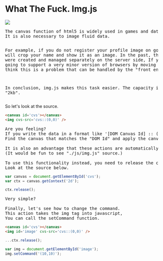 # What The Fuck. Img.js
<img src='http://i.imgur.com/IbJpWIG.png'>
<pre>
The canvas function of html5 is widely used in games and data visualization,
It is also necessary to image fluid data.

For example, if you do not register your profile image on google, it will crop your name and show it as an image.
In the past, these tasks were created and managed separately on the server side,
If you are not going to support a very minor version of browsers by moving to html5
I think this is a problem that can be handled by the "front end".

In conclusion, img.js makes this task easier.
The capacity is only "2kb".
</pre>
So let's look at the source.

```html
<canvas id='cvs'></canvas>
<img cvs-src='cvs::(0,0)' />
```
<pre>
Are you feeling?
If you write the data in a format like '[DOM Canvas Id] :: ([x], [y])' in attribute 'cvs-src' in "img tag"
Find the canvas that matches the "DOM Id" and apply the canvas image data to the "img tag" based on the x and y coordinates you entered.

It is also an advantage that these actions are automatically applied when general context functions (fillRect, lineTo, moveTo ...) are executed.
(It would be fun to see "./js/img.js" source.)

To use this functionality instead, you need to release the context object,
Look at the source below.
</pre>

```javascript
var canvas = document.getElementById('cvs');
var ctx = canvas.getContext('2d');

ctx.release();
```
<pre>
Very simple?

Finally, let's see how to change the command.
This action takes the img tag into javascript,
You can call the setCommand function.
</pre>

```html
<canvas id='cvs'></canvas>
<img id='image' cvs-src='cvs::(0,0)' />
```
```javascript
...ctx.release();

var img = document.getElementById('image');
img.setCommand('(10,10)');
```

